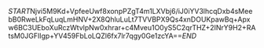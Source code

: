 $START$Njvi5M9Kd+VpfeeUwf8xonpPZgT4m1LXVbj6/iJ0iYV3lhcqDxb4sMeebB0RweLkFqLuqLmHNV+2X8QhluLuLt7TVVBPX9Qs4xnDOUKpawBq+Apxw6BC3UEboXuRczWtvlpNw0xhrar+c4Mveu1O0yS5C2qrTHZ+2INrY9H2+RAtsM0JGFIlgp+YV459FbLoLQZl6fx7lr7qgy0Ge1zcYA==$END$